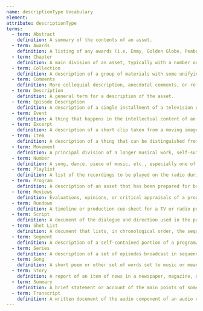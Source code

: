 ```yaml
---
name: descriptionType Vocabulary
element:
attribute: descriptionType
terms:
  - term: Abstract
    definition: A summary of the contents of an asset.
  - term: Awards
    definition: A listing of any awards (i.e. Emmy, Golden Globe, Peabody) received by a production or asset.
  - term: Chapter
    definition: A main division of an asset, typically with a number or title.
  - term: Collection
    definition: A description of a group of materials with some unifying characteristic, such as materials assembled by a person, organization, or repository from a variety of sources.
  - term: Comments
    definition: More colloquial description, anecdotal comments, or reflections not typically viewable by staff outside the archives.  Could include comments about the preservation process (this asset was difficult to digitize, the two tape instantiations are damaged, etc.) or also include informal comments about the content (someone curses at minute 20, the content may upset some people, John Smith really likes this, etc.)
  - term: Description
    definition: A general term for a description of the asset.
  - term: Episode Description
    definition: A description of a single installment of a television or radio series.
  - term: Event
    definition: A thing that happens in the intellectual content of an asset, especially one of importance.
  - term: Excerpt
    definition: A description of a short clip taken from a moving image or audio resource. An exerpt may not convey a complete intellectual concept.
  - term: Item
    definition: A description of a thing that can be distinguished from a group and that is complete in itself. An item may consist of several pieces, but is treated as a whole.
  - term: Movement
    definition: A principal division of a longer musical work, self-sufficient in terms of key, tempo, and structure.
  - term: Number
    definition: A song, dance, piece of music, etc., especially one of several in a performance.
  - term: Playlist
    definition: A list of the recordings to be played on the radio during a particular program or time period, often including their sequence, duration, etc.
  - term: Program
    definition: A description of an asset that has been prepared for broadcast/publication and is presented as a single work.
  - term: Reviews
    definition: Evaluations, opinions, or critical appraisals of a program or asset.
  - term: Rundown
    definition: A timeline or production cue-sheet for a TV or radio program.
  - term: Script
    definition: A document of the dialogue and direction used in the production of a program or asset.
  - term: Shot List
    definition: A document that lists, in chronological order, the sequences of footage used in the production of a program or asset.
  - term: Segment
    definition: A description of a self-contained portion of a program/episode, which serves its own function, but operates within the larger program/episode.
  - term: Series
    definition: A description of a set of episodes broadcast in sequence, usually conceived without a definte end and aired on a regular schedule. Typically all episodes within a single series follow a specific theme or continuous storyline, and are all broadcast under the same series title and branding.
  - term: Song
    definition: A short poem or other set of words set to music or meant to be sung.
  - term: Story
    definition: A report of an item of news in a newspaper, magazine, or news broadcast; may also be used to refer to a plot or story line.
  - term: Summary
    definition: A brief statement or account of the main points of something.
  - term: Transcript
    definition: A written document of the audio component of an audio or audiovisual asset.
---
```

